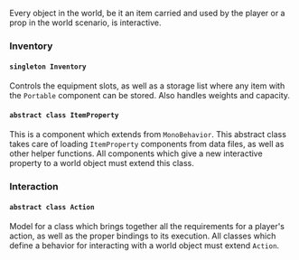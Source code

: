 Every object in the world, be it an item carried and used by the player or a prop in the world scenario, is interactive.

### Inventory

#### `singleton Inventory`

Controls the equipment slots, as well as a storage list where any item with the `Portable` component can be stored. Also handles weights and capacity.

#### `abstract class ItemProperty`

This is a component which extends from `MonoBehavior`. This abstract class takes care of loading `ItemProperty` components from data files, as well as other helper functions. All components which give a new interactive property to a world object must extend this class.

### Interaction

#### `abstract class Action`

Model for a class which brings together all the requirements for a player's action, as well as the proper bindings to its execution. All classes which define a behavior for interacting with a world object must extend `Action`.
